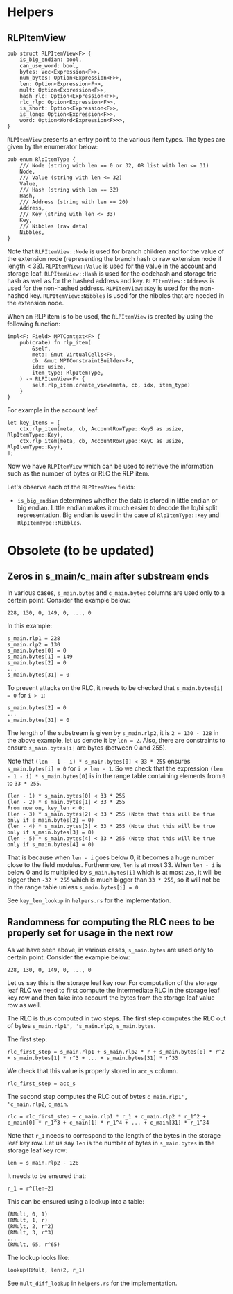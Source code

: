 # Helpers

## RLPItemView

```
pub struct RLPItemView<F> {
    is_big_endian: bool,
    can_use_word: bool,
    bytes: Vec<Expression<F>>,
    num_bytes: Option<Expression<F>>,
    len: Option<Expression<F>>,
    mult: Option<Expression<F>>,
    hash_rlc: Option<Expression<F>>,
    rlc_rlp: Option<Expression<F>>,
    is_short: Option<Expression<F>>,
    is_long: Option<Expression<F>>,
    word: Option<Word<Expression<F>>>,
}
```

`RLPItemView` presents an entry point to the various item types. The types are given by the enumerator below:
```
pub enum RlpItemType {
    /// Node (string with len == 0 or 32, OR list with len <= 31)
    Node,
    /// Value (string with len <= 32)
    Value,
    /// Hash (string with len == 32)
    Hash,
    /// Address (string with len == 20)
    Address,
    /// Key (string with len <= 33)
    Key,
    /// Nibbles (raw data)
    Nibbles,
}
```

Note that `RLPItemView::Node` is used for branch children and for the value of the extension node (representing the branch hash or raw extension node if length < 33).
`RLPItemView::Value` is used for the value in the account and storage leaf.
`RLPItemView::Hash` is used for the codehash and storage trie hash as well as for the hashed address and key.
`RLPItemView::Address` is used for the non-hashed address.
`RLPItemView::Key` is used for the non-hashed key.
`RLPItemView::Nibbles` is used for the nibbles that are needed in the extension node.

When an RLP item is to be used, the `RLPItemView` is created by using the following function:
```
impl<F: Field> MPTContext<F> {
    pub(crate) fn rlp_item(
        &self,
        meta: &mut VirtualCells<F>,
        cb: &mut MPTConstraintBuilder<F>,
        idx: usize,
        item_type: RlpItemType,
    ) -> RLPItemView<F> {
        self.rlp_item.create_view(meta, cb, idx, item_type)
    }
}
```

For example in the account leaf:
```
let key_items = [
    ctx.rlp_item(meta, cb, AccountRowType::KeyS as usize, RlpItemType::Key),
    ctx.rlp_item(meta, cb, AccountRowType::KeyC as usize, RlpItemType::Key),
];
```

Now we have `RLPItemView` which can be used to retrieve the information such as the number of bytes or RLC the RLP item.

Let's observe each of the `RLPItemView` fields:
 * `is_big_endian` determines whether the data is stored in little endian or big endian. Little endian makes it much easier to decode the lo/hi split representation. Big endian is used in the case of `RlpItemType::Key` and `RlpItemType::Nibbles`.

<!--
    is_big_endian: bool,
    can_use_word: bool,
    bytes: Vec<Expression<F>>,
    num_bytes: Option<Expression<F>>,
    len: Option<Expression<F>>,
    mult: Option<Expression<F>>,
    hash_rlc: Option<Expression<F>>,
    rlc_rlp: Option<Expression<F>>,
    is_short: Option<Expression<F>>,
    is_long: Option<Expression<F>>,
    word: Option<Word<Expression<F>>>,
-->


# Obsolete (to be updated)

## Zeros in s_main/c_main after substream ends

In various cases, `s_main.bytes` and `c_main.bytes` columns are used only to a certain point.
Consider the example below:

```
228, 130, 0, 149, 0, ..., 0
```

In this example:

```
s_main.rlp1 = 228
s_main.rlp2 = 130
s_main.bytes[0] = 0
s_main.bytes[1] = 149
s_main.bytes[2] = 0
...
s_main.bytes[31] = 0
```

To prevent attacks on the RLC, it needs to be checked that `s_main.bytes[i] = 0` for `i > 1`:

```
s_main.bytes[2] = 0
...
s_main.bytes[31] = 0
```

The length of the substream is given by `s_main.rlp2`, it is `2 = 130 - 128` in the above example,
let us denote it by `len = 2`.
Also, there are constraints to ensure `s_main.bytes[i]` are bytes (between 0 and 255).

Note that `(len - 1 - i) * s_main.bytes[0] < 33 * 255` ensures `s_main.bytes[i] = 0` for `i > len - 1`.
So we check that the expression `(len - 1 - i) * s_main.bytes[0]` is in the range table
containing elements from `0` to `33 * 255`.

```
(len - 1) * s_main.bytes[0] < 33 * 255
(len - 2) * s_main.bytes[1] < 33 * 255
From now on, key_len < 0:
(len - 3) * s_main.bytes[2] < 33 * 255 (Note that this will be true only if s_main.bytes[2] = 0)
(len - 4) * s_main.bytes[3] < 33 * 255 (Note that this will be true only if s_main.bytes[3] = 0)
(len - 5) * s_main.bytes[4] < 33 * 255 (Note that this will be true only if s_main.bytes[4] = 0)
```

That is because when `len - i` goes below 0, it becomes a huge number close to the field modulus.
Furthermore, `len` is at most 33.
When `len - i` is below 0 and is multiplied by `s_main.bytes[i]` which is at most `255`, it will be
bigger then `-32 * 255` which is much bigger than `33 * 255`, so it will not be in the range table
unless `s_main.bytes[i] = 0`.

See `key_len_lookup` in `helpers.rs` for the implementation.

## Randomness for computing the RLC nees to be properly set for usage in the next row

As we have seen above,
in various cases, `s_main.bytes` are used only to certain point. Consider the example below:

```
228, 130, 0, 149, 0, ..., 0
```

Let us say this is the storage leaf key row. For computation of the storage leaf RLC we need
to first compute the intermediate RLC in the storage leaf key row and then take into account the bytes
from the storage leaf value row as well.

The RLC is thus computed in two steps.
The first step computes the RLC out of bytes `s_main.rlp1', 's_main.rlp2`, `s_main.bytes`.

The first step:

```
rlc_first_step = s_main.rlp1 + s_main.rlp2 * r + s_main.bytes[0] * r^2 + s_main.bytes[1] * r^3 + ... + s_main.bytes[31] * r^33 
```

We check that this value is properly stored in `acc_s` column.

```
rlc_first_step = acc_s
```

The second step computes the RLC out of bytes `c_main.rlp1', 'c_main.rlp2`, `c_main`.

```
rlc = rlc_first_step + c_main.rlp1 * r_1 + c_main.rlp2 * r_1^2 + c_main[0] * r_1^3 + c_main[1] * r_1^4 + ... + c_main[31] * r_1^34 
```

Note that `r_1` needs to correspond to the length of the bytes in the storage leaf key row.
Let us say `len` is the number of bytes in `s_main.bytes` in the storage leaf key row:

```
len = s_main.rlp2 - 128
```

It needs to be ensured that:

```
r_1 = r^(len+2)
```

This can be ensured using a lookup into a table:

```
(RMult, 0, 1)
(RMult, 1, r)
(RMult, 2, r^2)
(RMult, 3, r^3)
...
(RMult, 65, r^65)
```

The lookup looks like:

```
lookup(RMult, len+2, r_1)
```

See `mult_diff_lookup` in `helpers.rs` for the implementation.
